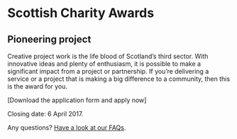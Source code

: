 # Scottish Charity Awards

## Pioneering project

Creative project work is the life blood of Scotland’s third sector. With innovative ideas and plenty of enthusiasm, it is possible to make a significant impact from a project or partnership. If you’re delivering a service or a project that is making a big difference to a community, then this is the award for you.

[Download the application form and apply now]

Closing date: 6 April 2017.

Any questions? [Have a look at our FAQs](scottish-charity-awards/faq.md).
